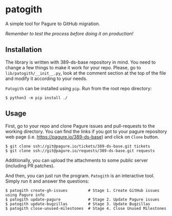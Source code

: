 # patogith
A simple tool for Pagure to GitHub migration.

*Remember to test the process before doing it on production!*

## Installation
The library is written with 389-ds-base repository in mind. You need to change a few things to make it work for your repo.
Please, go to `lib/patogith/__init__.py`, look at the comment section at the top of the file and modify it according to your needs.

`Patogith` can be installed using `pip`. Run from the root repo directory:

    $ python3 -m pip install ./

## Usage
First, go to your repo and clone Pagure issues and pull-requests to the working directory. You can find the links if
you got to your pagure repository web page (i.e. https://pagure.io/389-ds-base) and click on `Clone` button.

    $ git clone ssh://git@pagure.io/tickets/389-ds-base.git tickets
    $ git clone ssh://git@pagure.io/requests/389-ds-base.git requests

Additionally, you can upload the attachments to some public server (including PR patches).

And then, you can just run the program.
`Patogith` is an interactive tool. Simply run it and answer the questions:

    $ patogith create-gh-issues         # Stage 1. Create GitHub issues using Pagure info
    $ patogith update-pagure            # Stage 2. Update Pagure issues
    $ patogith update-bugzillas         # Stage 3. Update Bugzillas
    $ patogith close-unused-milestones  # Stage 4. Close Unused Milestones
